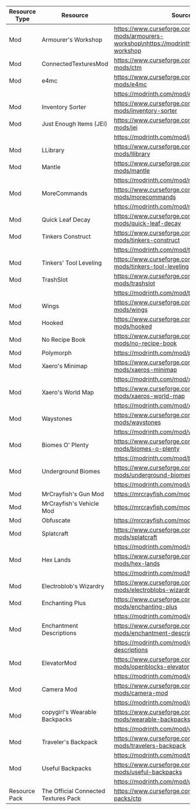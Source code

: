 | Resource Type | Resource                             | Sources                                                                    |
|---------------|--------------------------------------|----------------------------------------------------------------------------|
| Mod           | Armourer's Workshop                  | https://www.curseforge.com/minecraft/mc-mods/armourers-workshop\nhttps://modrinth.com/mod/armourers-workshop                   |
| Mod           | ConnectedTexturesMod                 | https://www.curseforge.com/minecraft/mc-mods/ctm                           |
| Mod           | e4mc                                 | https://www.curseforge.com/minecraft/mc-mods/e4mc                          |
|               |                                      | https://modrinth.com/mod/e4mc                                              |
| Mod           | Inventory Sorter                     | https://www.curseforge.com/minecraft/mc-mods/inventory-sorter              |
| Mod           | Just Enough Items (JEI)              | https://www.curseforge.com/minecraft/mc-mods/jei                           |
|               |                                      | https://modrinth.com/mod/jei                                               |
| Mod           | LLibrary                             | https://www.curseforge.com/minecraft/mc-mods/llibrary                      |
| Mod           | Mantle                               | https://www.curseforge.com/minecraft/mc-mods/mantle                        |
|               |                                      | https://modrinth.com/mod/mantle                                            |
| Mod           | MoreCommands                         | https://www.curseforge.com/minecraft/mc-mods/morecommands                  |
|               |                                      | https://modrinth.com/mod/morecommands                                      |
| Mod           | Quick Leaf Decay                     | https://www.curseforge.com/minecraft/mc-mods/quick-leaf-decay              |
| Mod           | Tinkers  Construct                   | https://www.curseforge.com/minecraft/mc-mods/tinkers-construct             |
|               |                                      | https://modrinth.com/mod/tinkers-construct                                 |
| Mod           | Tinkers' Tool Leveling               | https://www.curseforge.com/minecraft/mc-mods/tinkers-tool-leveling         |
| Mod           | TrashSlot                            | https://www.curseforge.com/minecraft/mc-mods/trashslot                     |
|               |                                      | https://modrinth.com/mod/trashslot                                         |
| Mod           | Wings                                | https://www.curseforge.com/minecraft/mc-mods/wings                         |
| Mod           | Hooked                               | https://www.curseforge.com/minecraft/mc-mods/hooked                        |
| Mod           | No Recipe Book                       | https://www.curseforge.com/minecraft/mc-mods/no-recipe-book                |
| Mod           | Polymorph                            | https://modrinth.com/mod/polymorph                                         |
| Mod           | Xaero's Minimap                      | https://www.curseforge.com/minecraft/mc-mods/xaeros-minimap                |
|               |                                      | https://modrinth.com/mod/xaeros-minimap                                    |
| Mod           | Xaero's World Map                    | https://www.curseforge.com/minecraft/mc-mods/xaeros-world-map              |
|               |                                      | https://modrinth.com/mod/xaeros-world-map                                  |
| Mod           | Waystones                            | https://www.curseforge.com/minecraft/mc-mods/waystones                     |
|               |                                      | https://modrinth.com/mod/waystones                                         |
| Mod           | Biomes O' Plenty                     | https://www.curseforge.com/minecraft/mc-mods/biomes-o-plenty               |
|               |                                      | https://modrinth.com/mod/biomes-o-plenty                                   |
| Mod           | Underground Biomes                   | https://www.curseforge.com/minecraft/mc-mods/underground-biomes            |
|               |                                      | https://modrinth.com/mod/underground-biomes                                |
| Mod           | MrCrayfish's Gun Mod                 | https://mrcrayfish.com/mods/cgm                                            |
| Mod           | MrCrayfish's Vehicle Mod             | https://mrcrayfish.com/mods/vehicle                                        |
| Mod           | Obfuscate                            | https://mrcrayfish.com/mods/obfuscate                                      |
| Mod           | Splatcraft                           | https://www.curseforge.com/minecraft/mc-mods/splatcraft                    |
|               |                                      | https://modrinth.com/mod/splatcraft                                        |
| Mod           | Hex Lands                            | https://www.curseforge.com/minecraft/mc-mods/hex-lands                     |
|               |                                      | https://modrinth.com/mod/hexlands                                          |
| Mod           | Electroblob's Wizardry               | https://www.curseforge.com/minecraft/mc-mods/electroblobs-wizardry         |
| Mod           | Enchanting Plus                      | https://www.curseforge.com/minecraft/mc-mods/enchanting-plus               |
|               |                                      | https://modrinth.com/mod/enchanting-plus                                   |
| Mod           | Enchantment Descriptions             | https://www.curseforge.com/minecraft/mc-mods/enchantment-descriptions      |
|               |                                      | https://modrinth.com/mod/enchantment-descriptions                          |
| Mod           | ElevatorMod                          | https://www.curseforge.com/minecraft/mc-mods/openblocks-elevator           |
|               |                                      | https://modrinth.com/mod/elevatormod                                       |
| Mod           | Camera Mod                           | https://www.curseforge.com/minecraft/mc-mods/camera-mod                    |
|               |                                      | https://modrinth.com/mod/camera-mod                                        |
| Mod           | copygirl's Wearable Backpacks        | https://www.curseforge.com/minecraft/mc-mods/wearable-backpacks            |
|               |                                      | https://modrinth.com/mod/wearablebackpacks                                 |
| Mod           | Traveler's Backpack                  | https://www.curseforge.com/minecraft/mc-mods/travelers-backpack            |
|               |                                      | https://modrinth.com/mod/travelersbackpack                                 |
| Mod           | Useful Backpacks                     | https://www.curseforge.com/minecraft/mc-mods/useful-backpacks              |
|               |                                      | https://modrinth.com/mod/useful-backpacks                                  |
| Resource Pack | The Official Connected Textures Pack | https://www.curseforge.com/minecraft/texture-packs/ctp                     |
